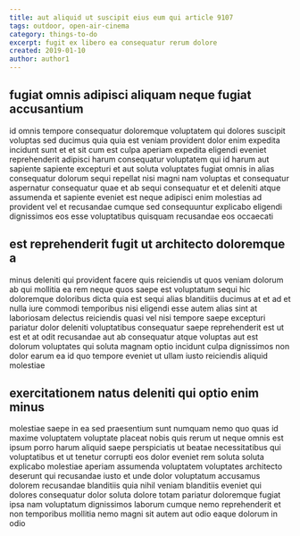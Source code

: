 ```yaml
---
title: aut aliquid ut suscipit eius eum qui article 9107
tags: outdoor, open-air-cinema
category: things-to-do
excerpt: fugit ex libero ea consequatur rerum dolore
created: 2019-01-10
author: author1
---
```


## fugiat omnis adipisci aliquam neque fugiat accusantium

id omnis tempore consequatur doloremque voluptatem qui dolores suscipit voluptas sed ducimus quia quia est veniam provident dolor enim expedita incidunt sunt et et sit cum est culpa aperiam expedita eligendi eveniet reprehenderit adipisci harum consequatur voluptatem qui id harum aut sapiente sapiente excepturi et aut soluta voluptates fugiat omnis in alias consequatur dolorum sequi repellat nisi magni nam voluptas et consequatur aspernatur consequatur quae et ab sequi consequatur et et deleniti atque assumenda et sapiente eveniet est neque adipisci enim molestias ad provident vel et recusandae cumque sed consequuntur explicabo eligendi dignissimos eos esse voluptatibus quisquam recusandae eos occaecati

## est reprehenderit fugit ut architecto doloremque a

minus deleniti qui provident facere quis reiciendis ut quos veniam dolorum ab qui mollitia ea rem neque quos saepe est voluptatum sequi hic doloremque doloribus dicta quia est sequi alias blanditiis ducimus at et ad et nulla iure commodi temporibus nisi eligendi esse autem alias sint at laboriosam delectus reiciendis quasi vel nisi tempore saepe excepturi pariatur dolor deleniti voluptatibus consequatur saepe reprehenderit est ut est et at odit recusandae aut ab consequatur atque voluptas aut est dolorum voluptates qui soluta magnam optio incidunt culpa dignissimos non dolor earum ea id quo tempore eveniet ut ullam iusto reiciendis aliquid molestiae

## exercitationem natus deleniti qui optio enim minus

molestiae saepe in ea sed praesentium sunt numquam nemo quo quas id maxime voluptatem voluptate placeat nobis quis rerum ut neque omnis est ipsum porro harum aliquid saepe perspiciatis ut beatae necessitatibus qui voluptatibus et ut tenetur corrupti eos dolor eveniet rem soluta soluta explicabo molestiae aperiam assumenda voluptatem voluptates architecto deserunt qui recusandae iusto et unde dolor voluptatum accusamus dolorem recusandae blanditiis quia nihil veniam blanditiis eveniet qui dolores consequatur dolor soluta dolore totam pariatur doloremque fugiat ipsa nam voluptatum dignissimos laborum cumque nemo reprehenderit et non temporibus mollitia nemo magni sit autem aut odio eaque dolorum in odio

